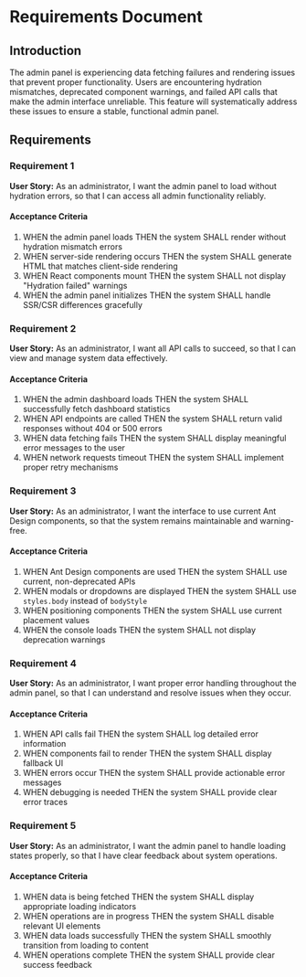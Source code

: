 # Requirements Document

## Introduction

The admin panel is experiencing data fetching failures and rendering issues that prevent proper functionality. Users are encountering hydration mismatches, deprecated component warnings, and failed API calls that make the admin interface unreliable. This feature will systematically address these issues to ensure a stable, functional admin panel.

## Requirements

### Requirement 1

**User Story:** As an administrator, I want the admin panel to load without hydration errors, so that I can access all admin functionality reliably.

#### Acceptance Criteria

1. WHEN the admin panel loads THEN the system SHALL render without hydration mismatch errors
2. WHEN server-side rendering occurs THEN the system SHALL generate HTML that matches client-side rendering
3. WHEN React components mount THEN the system SHALL not display "Hydration failed" warnings
4. WHEN the admin panel initializes THEN the system SHALL handle SSR/CSR differences gracefully

### Requirement 2

**User Story:** As an administrator, I want all API calls to succeed, so that I can view and manage system data effectively.

#### Acceptance Criteria

1. WHEN the admin dashboard loads THEN the system SHALL successfully fetch dashboard statistics
2. WHEN API endpoints are called THEN the system SHALL return valid responses without 404 or 500 errors
3. WHEN data fetching fails THEN the system SHALL display meaningful error messages to the user
4. WHEN network requests timeout THEN the system SHALL implement proper retry mechanisms

### Requirement 3

**User Story:** As an administrator, I want the interface to use current Ant Design components, so that the system remains maintainable and warning-free.

#### Acceptance Criteria

1. WHEN Ant Design components are used THEN the system SHALL use current, non-deprecated APIs
2. WHEN modals or dropdowns are displayed THEN the system SHALL use `styles.body` instead of `bodyStyle`
3. WHEN positioning components THEN the system SHALL use current placement values
4. WHEN the console loads THEN the system SHALL not display deprecation warnings

### Requirement 4

**User Story:** As an administrator, I want proper error handling throughout the admin panel, so that I can understand and resolve issues when they occur.

#### Acceptance Criteria

1. WHEN API calls fail THEN the system SHALL log detailed error information
2. WHEN components fail to render THEN the system SHALL display fallback UI
3. WHEN errors occur THEN the system SHALL provide actionable error messages
4. WHEN debugging is needed THEN the system SHALL provide clear error traces

### Requirement 5

**User Story:** As an administrator, I want the admin panel to handle loading states properly, so that I have clear feedback about system operations.

#### Acceptance Criteria

1. WHEN data is being fetched THEN the system SHALL display appropriate loading indicators
2. WHEN operations are in progress THEN the system SHALL disable relevant UI elements
3. WHEN data loads successfully THEN the system SHALL smoothly transition from loading to content
4. WHEN operations complete THEN the system SHALL provide clear success feedback